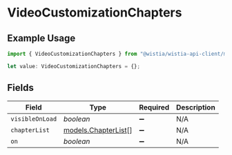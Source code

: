 # VideoCustomizationChapters

## Example Usage

```typescript
import { VideoCustomizationChapters } from "@wistia/wistia-api-client/models";

let value: VideoCustomizationChapters = {};
```

## Fields

| Field                                            | Type                                             | Required                                         | Description                                      |
| ------------------------------------------------ | ------------------------------------------------ | ------------------------------------------------ | ------------------------------------------------ |
| `visibleOnLoad`                                  | *boolean*                                        | :heavy_minus_sign:                               | N/A                                              |
| `chapterList`                                    | [models.ChapterList](../models/chapterlist.md)[] | :heavy_minus_sign:                               | N/A                                              |
| `on`                                             | *boolean*                                        | :heavy_minus_sign:                               | N/A                                              |